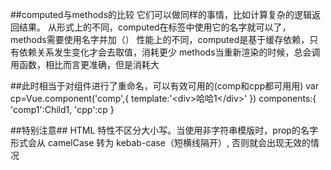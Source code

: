 ##computed与methods的比较
它们可以做同样的事情，比如计算复杂的逻辑返回结果。
从形式上的不同，computed在标签中使用它的名字就可以了，methods需要使用名字并加（）
性能上的不同，computed是基于缓存依赖，只有依赖关系发生变化才会去取值，消耗更少
methods当重新渲染的时候，总会调用函数，相比而言更准确，但是消耗大

##此时相当于对组件进行了重命名，可以有效可用的(comp和cpp都可用用)
var cp=Vue.component('comp',{
        template:'&lt;div&gt;哈哈1&lt;/div&gt;'
})
components:{
            'comp1':Child1,
            'cpp':cp
}

##特别注意##
HTML 特性不区分大小写。当使用非字符串模版时，prop的名字形式会从 camelCase 转为 kebab-case（短横线隔开）,
否则就会出现无效的情况